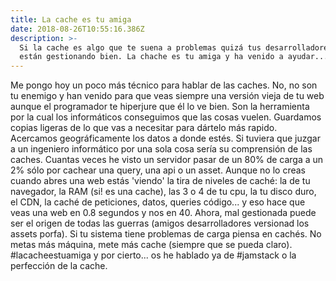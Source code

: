 ```yaml
---
title: La cache es tu amiga
date: 2018-08-26T10:55:16.386Z
description: >-
  Si la cache es algo que te suena a problemas quizá tus desarrolladores no la
  están gestionando bien. La chache es tu amiga y ha venido a ayudar...
---
```

Me pongo hoy un poco más técnico para hablar de las caches. No, no son tu enemigo y han venido para que veas siempre una versión vieja de tu web aunque el programador te hiperjure que él lo ve bien. Son la herramienta por la cual los informáticos conseguimos que las cosas vuelen. Guardamos copias ligeras de lo que vas a necesitar para dártelo más rapido. Acercamos geográficamente los datos a donde estés. Si tuviera que juzgar a un ingeniero informático por una sola cosa sería su comprensión de las caches. Cuantas veces he visto un servidor pasar de un 80% de carga a un 2% sólo por cachear una query, una api o un asset. Aunque no lo creas cuando abres una web estás 'viendo' la tira de niveles de caché: la de tu navegador, la RAM (si! es una cache), las 3 o 4 de tu cpu, la tu disco duro, el CDN, la caché de peticiones, datos, queries código... y eso hace que veas una web en 0.8 segundos y nos en 40. Ahora, mal gestionada puede ser el origen de todas las guerras (amigos desarrolladores versionad los assets porfa). Si tu sistema tiene problemas de carga piensa en cachés. No metas más máquina, mete más cache (siempre que se pueda claro). #lacacheestuamiga y por cierto... os he hablado ya de #jamstack o la perfección de la cache.
